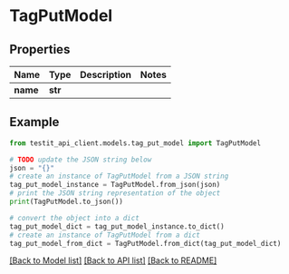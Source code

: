# TagPutModel


## Properties

Name | Type | Description | Notes
------------ | ------------- | ------------- | -------------
**name** | **str** |  | 

## Example

```python
from testit_api_client.models.tag_put_model import TagPutModel

# TODO update the JSON string below
json = "{}"
# create an instance of TagPutModel from a JSON string
tag_put_model_instance = TagPutModel.from_json(json)
# print the JSON string representation of the object
print(TagPutModel.to_json())

# convert the object into a dict
tag_put_model_dict = tag_put_model_instance.to_dict()
# create an instance of TagPutModel from a dict
tag_put_model_from_dict = TagPutModel.from_dict(tag_put_model_dict)
```
[[Back to Model list]](../README.md#documentation-for-models) [[Back to API list]](../README.md#documentation-for-api-endpoints) [[Back to README]](../README.md)


